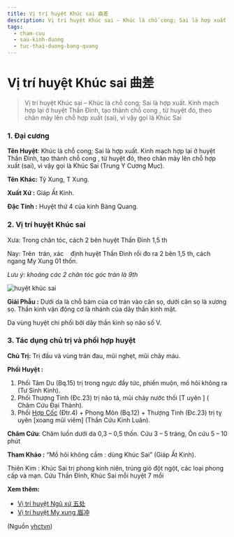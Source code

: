 ```yaml
---
title: Vị trí huyệt Khúc sai 曲差
description: Vị trí huyệt Khúc sai – Khúc là chỗ cong; Sai là hợp xuất. Kinh mạch hợp lại ở huyệt Thần Đình, tạo thành chỗ cong , từ huyệt đó, theo chân mày lên chỗ hợp xuất (sai), vì vậy gọi là Khúc Sai 
tags:
  - cham-cuu
  - sau-kinh-duong
  - tuc-thai-duong-bang-quang
---
```


# Vị trí huyệt Khúc sai 曲差 

> Vị trí huyệt Khúc sai – Khúc là chỗ cong; Sai là hợp xuất. Kinh mạch hợp lại ở huyệt Thần Đình, tạo thành chỗ cong , từ huyệt đó, theo chân mày lên chỗ hợp xuất (sai), vì vậy gọi là Khúc Sai 

### 1. Đại cương

**Tên Huyệt**: Khúc là chỗ cong; Sai là hợp xuất. Kinh mạch hợp lại ở huyệt Thần Đình, tạo thành chỗ cong , từ huyệt đó, theo chân mày lên chỗ hợp xuất (sai), vì vậy gọi là Khúc Sai (Trung Y Cương Mục).

**Tên** **Khác:** Tỷ Xung, T Xung.

**Xuất Xứ :** Giáp Ất Kinh.

**Đặc Tính :** Huyệt thứ 4 của kinh Bàng Quang.

### 2. Vị trí huyệt Khúc sai

Xưa: Trong chân tóc, cách 2 bên huyệt Thần Đình 1,5 th

Nay: Trên  trán, xác    định huyệt Thần Đình rồi đo ra 2 bên 1,5 th, cách ngang My Xung 01 thốn.

*Lưu ý: khoảng các 2 chân tóc góc trán là 9th*

![huyệt khúc sai](/imgs/yhctvn/huyet-khuc-sai-300x169.jpg)

**Giải Phẫu :** Dưới da là chỗ bám của cơ trán vào cân sọ, dưới cân sọ là xương sọ. Thần kinh vận động cơ là nhánh của dây thần kinh mặt.

Da vùng huyệt chi phối bởi dây thần kinh sọ não số V.

### 3. Tác dụng chủ trị và phối hợp huyệt

**Chủ Trị:** Trị đầu và vùng trán đau, mũi nghẹt, mũi chảy máu.

**Phối Huyệt :**

1. Phối Tâm Du (Bq.15) trị trong ngực đầy tức, phiền muộn, mồ hôi không ra (Tư Sinh Kinh).
2. Phối Thượng Tinh (Đc.23) trị não tả, mũi chảy nước thối [T uyên ] ( Châm Cứu Đại Thành).
3. Phối [Hợp Cốc](/yhctvn/huyet-hop-coc-%e5%90%88-%e8%b0%b7/) (Đtr.4) + Phong Môn (Bq.12) + Thượng Tinh (Đc.23) trị tỵ uyên [xoang mũi viêm] (Thần Cứu Kinh Luân).

**Châm Cứu**: Châm luồn dưới da 0,3 – 0,5 thốn. Cứu 3 – 5 tráng, Ôn cứu 5 – 10 phút

**Tham Khảo :** “Mồ hôi không cầm : dùng Khúc Sai” (Giáp Ất Kinh).

Thiên Kim : Khúc Sai trị phong kinh niên, trúng gió đột ngột, các loại phong cấp và mạn. Cứu Thần Đình, Khúc Sai mỗi huyệt 7 mồi

**Xem thêm:**

* [Vị trí huyệt Ngũ xứ 五处](/yhctvn/vi-tri-huyet-ngu-xu-%e4%ba%94%e5%a4%84/)
* [Vị trí huyệt My xung 眉冲](/yhctvn/vi-tri-huyet-my-xung-%e7%9c%89%e5%86%b2/)

(Nguồn <a href="https://yhctvn.com/vi-tri-huyet-khuc-sai-曲差/" target="_blank">yhctvn</a>)
